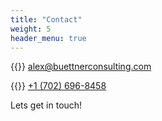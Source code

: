 ```yaml
---
title: "Contact"
weight: 5
header_menu: true
---
```


{{<icon class="fa fa-envelope">}}&nbsp;[alex@buettnerconsulting.com](mailto:alex@buettnerconsulting.com)

{{<icon class="fa fa-phone">}}&nbsp;[+1 (702) 696-8458](tel:+17026968458)

Lets get in touch!
